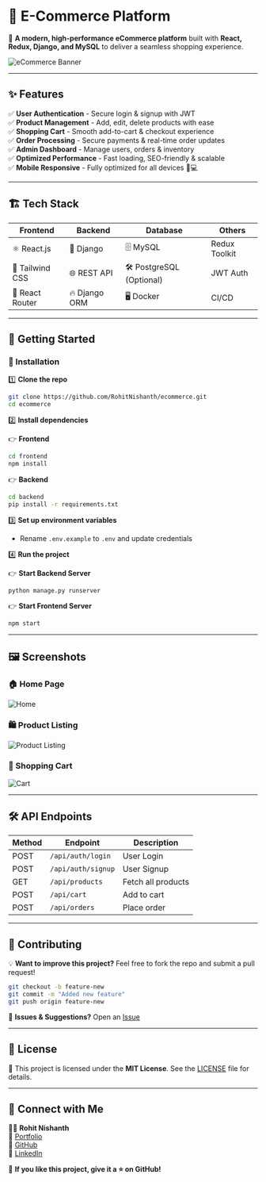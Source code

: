 # 🛒 E-Commerce Platform

🚀 **A modern, high-performance eCommerce platform** built with **React, Redux, Django, and MySQL** to deliver a seamless shopping experience.  

![eCommerce Banner](https://github.com/RohitNishanth/ecommerce/blob/main/Ecommerce.png)  

---

## ✨ Features

✅ **User Authentication** - Secure login & signup with JWT  
✅ **Product Management** - Add, edit, delete products with ease  
✅ **Shopping Cart** - Smooth add-to-cart & checkout experience  
✅ **Order Processing** - Secure payments & real-time order updates  
✅ **Admin Dashboard** - Manage users, orders & inventory  
✅ **Optimized Performance** - Fast loading, SEO-friendly & scalable  
✅ **Mobile Responsive** - Fully optimized for all devices 📱💻  

---

## 🏗️ Tech Stack

| **Frontend**  | **Backend**   | **Database**   | **Others** |
|--------------|--------------|--------------|------------|
| ⚛️ React.js  | 🐍 Django   | 🗄️ MySQL   | Redux Toolkit |
| 🎨 Tailwind CSS | 🌐 REST API | 🛠️ PostgreSQL (Optional) | JWT Auth |
| 🚀 React Router | 🔥 Django ORM | 🖥️ Docker | CI/CD |

---

## 🚀 Getting Started

### 🔧 Installation

1️⃣ **Clone the repo**  
```bash
git clone https://github.com/RohitNishanth/ecommerce.git
cd ecommerce
```

2️⃣ **Install dependencies**  

👉 **Frontend**  
```bash
cd frontend
npm install
```

👉 **Backend**  
```bash
cd backend
pip install -r requirements.txt
```

3️⃣ **Set up environment variables**  
- Rename `.env.example` to `.env` and update credentials  

4️⃣ **Run the project**  

👉 **Start Backend Server**  
```bash
python manage.py runserver
```

👉 **Start Frontend Server**  
```bash
npm start
```

---

## 🖼️ Screenshots  

### 🏠 Home Page  
![Home](https://github.com/RohitNishanth/ecommerce/blob/main/home.png)  

### 🛍️ Product Listing  
![Product Listing](https://github.com/RohitNishanth/ecommerce/blob/main/product.png)
### 🛒 Shopping Cart  
![Cart](https://github.com/RohitNishanth/ecommerce/blob/main/cart.png)  

---

## 🛠️ API Endpoints

| Method | Endpoint            | Description               |
|--------|---------------------|---------------------------|
| POST   | `/api/auth/login`    | User Login               |
| POST   | `/api/auth/signup`   | User Signup              |
| GET    | `/api/products`      | Fetch all products       |
| POST   | `/api/cart`          | Add to cart              |
| POST   | `/api/orders`        | Place order              |



---

## 🌟 Contributing  

💡 **Want to improve this project?** Feel free to fork the repo and submit a pull request!  

```bash
git checkout -b feature-new
git commit -m "Added new feature"
git push origin feature-new
```

📌 **Issues & Suggestions?** Open an [Issue](https://github.com/RohitNishanth/ecommerce/issues)  

---

## 📜 License  

📜 This project is licensed under the **MIT License**. See the [LICENSE](LICENSE) file for details.  

---

## 🚀 Connect with Me  

👨‍💻 **Rohit Nishanth**  
🔗 [Portfolio](https://rohitnishanth.github.io/my_portfolio/)  
🐙 [GitHub](https://github.com/RohitNishanth)  
💼 [LinkedIn](https://www.linkedin.com/in/rohitns03/)  

🌟 **If you like this project, give it a ⭐ on GitHub!**  
```



